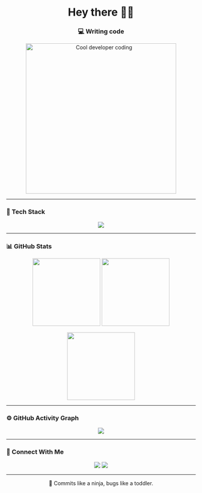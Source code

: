 <h1 align="center">Hey there 🎯👋 </h1>
<h3 align="center">💻 Writing code</h3>

<p align="center">
  <img src="https://media0.giphy.com/media/v1.Y2lkPTc5MGI3NjExdzlubXhwOW1kODJsNTNkZ2lwNm5mMzJibWJoYXZjMnhpazdzNHRoeCZlcD12MV9pbnRlcm5hbF9naWZfYnlfaWQmY3Q9Zw/de5bARu0SsXiU/giphy.gif" width="400" alt="Cool developer coding"/>
</p>

---

### 🚀 Tech Stack

<p align="center">
  <img src="https://skillicons.dev/icons?i=js,react,tailwind,nodejs,mysql,mongodb,github,supabase,vercel,html,css,expressjs" />
</p>

---

### 📊 GitHub Stats

<p align="center">
  <img src="https://github-readme-stats.vercel.app/api?username=CodewVivek&show_icons=true&theme=radical" height="180em"/>
  <img src="https://github-readme-stats.vercel.app/api/top-langs/?username=CodewVivek&layout=compact&theme=radical" height="180em"/>
</p>

<p align="center">
  <img src="https://github-readme-streak-stats.herokuapp.com/?user=CodewVivek&theme=radical" height="180em" />
</p>

---

### ⚙️ GitHub Activity Graph

<p align="center">
  <img src="https://github-readme-activity-graph.vercel.app/graph?username=CodewVivek&theme=github-compact" />
</p>

---

### 🔗 Connect With Me

<p align="center">
  <a href="https://github.com/CodewVivek"><img src="https://img.shields.io/badge/-GitHub-181717?style=for-the-badge&logo=github&logoColor=white"/></a>
  <a href="mailto:skypher206@example.com"><img src="https://img.shields.io/badge/-Gmail-D14836?style=for-the-badge&logo=gmail&logoColor=white"/></a>
</p>

---

<p align="center">
  🚀 Commits like a ninja, bugs like a toddler.
</p>

